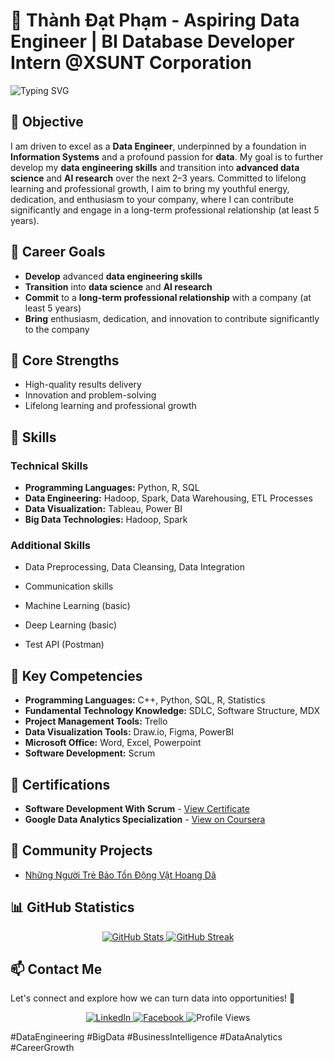 # 🌟 Thành Đạt Phạm - Aspiring Data Engineer | BI Database Developer Intern @XSUNT Corporation

![Typing SVG](https://readme-typing-svg.herokuapp.com?font=monospace&size=18&duration=5000&color=FF0000&background=FFFFFF00&center=true&vCenter=true&width=600&lines=Welcome+to+my+profile!+I+am+passionate+about+data+and+AI.)

## 🎯 Objective

I am driven to excel as a **Data Engineer**, underpinned by a foundation in **Information Systems** and a profound passion for **data**. My goal is to further develop my **data engineering skills** and transition into **advanced data science** and **AI research** over the next 2–3 years. Committed to lifelong learning and professional growth, I aim to bring my youthful energy, dedication, and enthusiasm to your company, where I can contribute significantly and engage in a long-term professional relationship (at least 5 years).

## 🌱 Career Goals

- **Develop** advanced **data engineering skills**
- **Transition** into **data science** and **AI research**
- **Commit** to a **long-term professional relationship** with a company (at least 5 years)
- **Bring** enthusiasm, dedication, and innovation to contribute significantly to the company

## 🌟 Core Strengths

- High-quality results delivery
- Innovation and problem-solving
- Lifelong learning and professional growth

## 💼 Skills

### Technical Skills

- **Programming Languages:** Python, R, SQL
- **Data Engineering:** Hadoop, Spark, Data Warehousing, ETL Processes
- **Data Visualization:** Tableau, Power BI
- **Big Data Technologies:** Hadoop, Spark

### Additional Skills

- Data Preprocessing, Data Cleansing, Data Integration
- Communication skills

- Machine Learning (basic)
- Deep Learning (basic)
- Test API (Postman)

## 🔑 Key Competencies

- **Programming Languages:** C++, Python, SQL, R, Statistics
- **Fundamental Technology Knowledge:** SDLC, Software Structure, MDX
- **Project Management Tools:** Trello
- **Data Visualization Tools:** Draw.io, Figma, PowerBI
- **Microsoft Office:** Word, Excel, Powerpoint
- **Software Development:** Scrum

## 📜 Certifications

- **Software Development With Scrum** - [View Certificate](https://verified.sertifier.com/en/verify/94102379210581/)
- **Google Data Analytics Specialization** - [View on Coursera](https://coursera.org/share/480cf7a3d889e338e457a72ae00d30b7)

## 🔭 Community Projects

- [Những Người Trẻ Bảo Tồn Động Vật Hoang Dã](https://drive.google.com/drive/folders/1j9RhhD5xOkBZRKZrsuPX52qF8obLTZMZ?usp=share_link)

## 📊 GitHub Statistics

<p align="center">
  <a href="https://github.com/anuraghazra/github-readme-stats">
    <img src="https://github-readme-stats.vercel.app/api?username=kudat-uit&show_icons=true&theme=algolia" alt="GitHub Stats">
  </a>
  <a href="https://github.com/DenverCoder1/github-readme-streak-stats">
    <img src="https://github-readme-streak-stats.herokuapp.com/?user=kudat-uit&theme=algolia" alt="GitHub Streak">
  </a>
</p>

## 📫 Contact Me
Let's connect and explore how we can turn data into opportunities! 🚀 
<p align="center">
  <a href="https://www.linkedin.com/in/tdp-uit" target="_blank">
    <img src="https://img.shields.io/badge/-LinkedIn-0077B5?style=for-the-badge&logo=LinkedIn&logoColor=white" alt="LinkedIn">
  </a>
  <a href="https://www.facebook.com/thanhdatpham.uit/" target="_blank">
    <img src="https://img.shields.io/badge/-Facebook-1877F2?style=for-the-badge&logo=Facebook&logoColor=white" alt="Facebook">
  </a>
  <img src="https://komarev.com/ghpvc/?username=kudat-uit&label=Profile+views&color=0e75b6&style=for-the-badge" alt="Profile Views">
</p>
#DataEngineering #BigData #BusinessIntelligence #DataAnalytics #CareerGrowth
